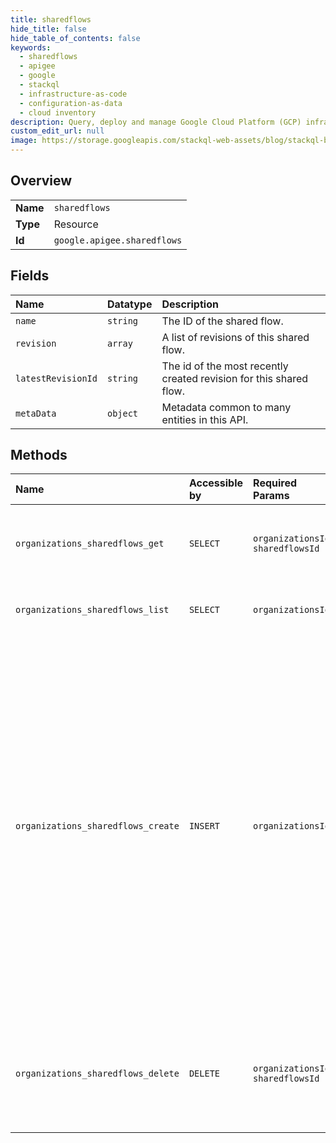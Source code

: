 ```yaml
---
title: sharedflows
hide_title: false
hide_table_of_contents: false
keywords:
  - sharedflows
  - apigee
  - google    
  - stackql
  - infrastructure-as-code
  - configuration-as-data
  - cloud inventory
description: Query, deploy and manage Google Cloud Platform (GCP) infrastructure and resources using SQL
custom_edit_url: null
image: https://storage.googleapis.com/stackql-web-assets/blog/stackql-blog-post-featured-image.png
---
```

  
    

## Overview
<table><tbody>
<tr><td><b>Name</b></td><td><code>sharedflows</code></td></tr>
<tr><td><b>Type</b></td><td>Resource</td></tr>
<tr><td><b>Id</b></td><td><code>google.apigee.sharedflows</code></td></tr>
</tbody></table>

## Fields
| Name | Datatype | Description |
|:-----|:---------|:------------|
| `name` | `string` | The ID of the shared flow. |
| `revision` | `array` | A list of revisions of this shared flow. |
| `latestRevisionId` | `string` | The id of the most recently created revision for this shared flow. |
| `metaData` | `object` | Metadata common to many entities in this API. |
## Methods
| Name | Accessible by | Required Params | Description |
|:-----|:--------------|:----------------|:------------|
| `organizations_sharedflows_get` | `SELECT` | `organizationsId, sharedflowsId` | Gets a shared flow by name, including a list of its revisions. |
| `organizations_sharedflows_list` | `SELECT` | `organizationsId` | Lists all shared flows in the organization. |
| `organizations_sharedflows_create` | `INSERT` | `organizationsId` | Uploads a ZIP-formatted shared flow configuration bundle to an organization. If the shared flow already exists, this creates a new revision of it. If the shared flow does not exist, this creates it. Once imported, the shared flow revision must be deployed before it can be accessed at runtime. The size limit of a shared flow bundle is 15 MB. |
| `organizations_sharedflows_delete` | `DELETE` | `organizationsId, sharedflowsId` | Deletes a shared flow and all it's revisions. The shared flow must be undeployed before you can delete it. |
